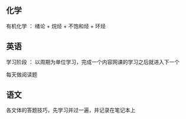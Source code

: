 ## 化学

有机化学 ： 绪论 + 烷烃 + 不饱和烃 + 环烃

## 英语

学习阶段 ： 以周期为单位学习，完成一个内容网课的学习之后就进入下一个

每天做阅读题

## 语文

各文体的答题技巧，先学习并过一遍，并记录在笔记本上


